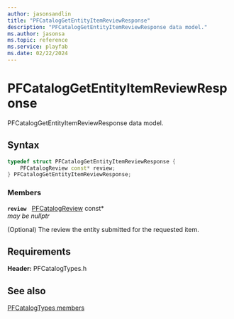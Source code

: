 ```yaml
---
author: jasonsandlin
title: "PFCatalogGetEntityItemReviewResponse"
description: "PFCatalogGetEntityItemReviewResponse data model."
ms.author: jasonsa
ms.topic: reference
ms.service: playfab
ms.date: 02/22/2024
---
```


# PFCatalogGetEntityItemReviewResponse  

PFCatalogGetEntityItemReviewResponse data model.  

## Syntax  
  
```cpp
typedef struct PFCatalogGetEntityItemReviewResponse {  
    PFCatalogReview const* review;  
} PFCatalogGetEntityItemReviewResponse;  
```
  
### Members  
  
**`review`** &nbsp; [PFCatalogReview](pfcatalogreview.md) const*  
*may be nullptr*  
  
(Optional) The review the entity submitted for the requested item.
  
  
## Requirements  
  
**Header:** PFCatalogTypes.h
  
## See also  
[PFCatalogTypes members](../pfcatalogtypes_members.md)  

  
  
